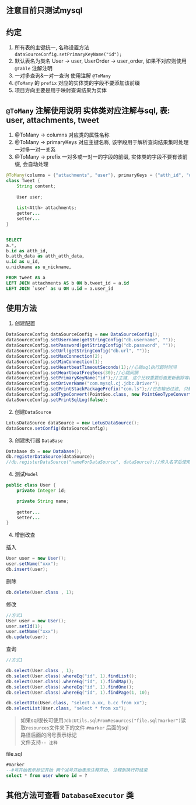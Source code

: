 ## 注意目前只测试mysql

## 约定
1. 所有表的主键统一, 名称设置方法`dataSourceConfig.setPrimaryKeyName("id");`
2. 默认表名为类名 User -> user, UserOrder -> user_order, 如果不对应则使用 `@Table` 注解注明
3. 一对多查询&一对一查询 使用注解 `@ToMany` 
4. `@ToMany` 的 `prefix` 对应的实体类的字段不要添加该前缀
5. 项目方向主要是用于映射查询结果为实体

## `@ToMany` 注解使用说明 实体类对应注解与sql, 表: user, attachments, tweet

1. @ToMany -> columns 对应类的属性名称
2. @ToMany -> primaryKeys 对应主键名称, 该字段用于解析查询结果集时处理一对多一对一关系
3. @ToMany -> prefix 一对多或一对一的字段的前缀, 实体类的字段不要有该前缀, 会自动处理 

```java
@ToMany(columns = {"attachments", "user"}, primaryKeys = {"atth_id", "user_id"}, prefix = {"atth_", "u_"})
class Tweet {
    String content;
    
    User user;
    
    List<Atth> attachments;
    getter... 
    setter...
}
```

```sql

SELECT
a.*,
b.id as atth_id,
b.atth_data as atth_atth_data,
u.id as u_id,
u.nickname as u_nickname,

FROM tweet AS a 
LEFT JOIN attachments AS b ON b.tweet_id = a.id
LEFT JOIN `user` as u ON u.id = a.user_id

```

## 使用方法
1. 创建配置
```java
DataSourceConfig dataSourceConfig = new DataSourceConfig();
dataSourceConfig.setUsername(getStringConfig("db.username", ""));
dataSourceConfig.setPassword(getStringConfig("db.password", ""));
dataSourceConfig.setUrl(getStringConfig("db.url", ""));
dataSourceConfig.setMaxConnection(2);
dataSourceConfig.setMinConnection(1);
dataSourceConfig.setHeartbeatTimeoutSeconds(1);//心跳sql执行超时时间
dataSourceConfig.setHeartbeatFreqSecs(30);//心跳间隔
dataSourceConfig.setPrimaryKeyName("id");//主键, 这个比较重要后面更新删除等都会使用该值
dataSourceConfig.setDriverName("com.mysql.cj.jdbc.Driver");
dataSourceConfig.setPrintStackPackagePrefix("com.ls");//日志输出过滤, 只输出该包下的日志
dataSourceConfig.addTypeConvert(PointGeo.class, new PointGeoTypeConvert());//自定义类型转换, 当PO中的类型为 PointGeo 时 调用 PointGeoTypeConvert
dataSourceConfig.setPrintSqlLog(false);
```
2. 创建`DataSource`
```java
LotusDataSource dataSource = new LotusDataSource();
dataSource.setConfig(dataSourceConfig);
```
3. 创建执行器 `DataBase`
```java
Database db = new Database();
db.registerDataSource(dataSource);
//db.registerDataSource("nameForDataSource", dataSource);//传入名字后使用时可以通过名字获取数据源

```
4. 测试`Model`
```java
public class User {
    private Integer id;

    private String name;
    
    getter...
    setter...
}
```
4. 增删改查

插入
```java
User user = new User();
user.setName("xxx");
db.insert(user);
```
删除
```java
db.delete(User.class , 1);
```
修改
```java
//方式1
User user = new User();
user.setId(1);
user.setName("xxx");
db.update(user);
```
查询
```java
//方式1

db.select(User.class , 1);
db.select(User.class).whereEq("id", 1).findList();
db.select(User.class).whereEq("id", 1).findMap();
db.select(User.class).whereEq("id", 1).findOne();
db.select(User.class).whereEq("id", 1).findPage(1, 10);

db.selectDto(User.class, "select a.xx, b.cc from xx");
db.selectList(User.class, "select * from xx");
```

> 如果sql很长可使用`JdbcUtils.sqlFromResources("file.sql?marker")`读取`resources`文件夹下的文件 `#marker` 后面的sql<br>
> 路径后面的问号表示标记<br>
> 文件支持`-- 注释`

file.sql
```sql
#marker
--#号开始表示标记开始 两个减号开始表示注释开始, 注释到换行符结束
select * from user where id = ?
```



## 其他方法可查看 `DatabaseExecutor` 类
